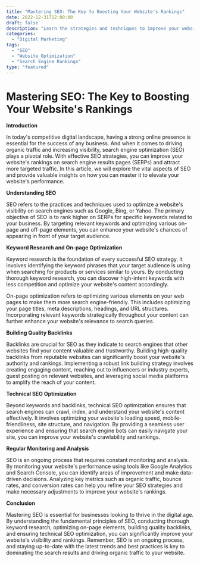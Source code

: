 ```yaml
---
title: "Mastering SEO: The Key to Boosting Your Website's Rankings"
date: 2022-12-31T12:00:00
draft: false
description: "Learn the strategies and techniques to improve your website's search engine optimization and elevate its rankings."
categories:
  - "Digital Marketing"
tags:
  - "SEO"
  - "Website Optimization"
  - "Search Engine Rankings"
type: "featured"
---
```


# Mastering SEO: The Key to Boosting Your Website's Rankings

**Introduction**

In today's competitive digital landscape, having a strong online presence is essential for the success of any business. And when it comes to driving organic traffic and increasing visibility, search engine optimization (SEO) plays a pivotal role. With effective SEO strategies, you can improve your website's rankings on search engine results pages (SERPs) and attract more targeted traffic. In this article, we will explore the vital aspects of SEO and provide valuable insights on how you can master it to elevate your website's performance.

**Understanding SEO**

SEO refers to the practices and techniques used to optimize a website's visibility on search engines such as Google, Bing, or Yahoo. The primary objective of SEO is to rank higher on SERPs for specific keywords related to your business. By targeting relevant keywords and optimizing various on-page and off-page elements, you can enhance your website's chances of appearing in front of your target audience.

**Keyword Research and On-page Optimization**

Keyword research is the foundation of every successful SEO strategy. It involves identifying the keyword phrases that your target audience is using when searching for products or services similar to yours. By conducting thorough keyword research, you can discover high-intent keywords with less competition and optimize your website's content accordingly.

On-page optimization refers to optimizing various elements on your web pages to make them more search engine-friendly. This includes optimizing your page titles, meta descriptions, headings, and URL structures. Incorporating relevant keywords strategically throughout your content can further enhance your website's relevance to search queries.

**Building Quality Backlinks**

Backlinks are crucial for SEO as they indicate to search engines that other websites find your content valuable and trustworthy. Building high-quality backlinks from reputable websites can significantly boost your website's authority and rankings. Implementing a robust link building strategy involves creating engaging content, reaching out to influencers or industry experts, guest posting on relevant websites, and leveraging social media platforms to amplify the reach of your content.

**Technical SEO Optimization**

Beyond keywords and backlinks, technical SEO optimization ensures that search engines can crawl, index, and understand your website's content effectively. It involves optimizing your website's loading speed, mobile-friendliness, site structure, and navigation. By providing a seamless user experience and ensuring that search engine bots can easily navigate your site, you can improve your website's crawlability and rankings.

**Regular Monitoring and Analysis**

SEO is an ongoing process that requires constant monitoring and analysis. By monitoring your website's performance using tools like Google Analytics and Search Console, you can identify areas of improvement and make data-driven decisions. Analyzing key metrics such as organic traffic, bounce rates, and conversion rates can help you refine your SEO strategies and make necessary adjustments to improve your website's rankings.

**Conclusion**

Mastering SEO is essential for businesses looking to thrive in the digital age. By understanding the fundamental principles of SEO, conducting thorough keyword research, optimizing on-page elements, building quality backlinks, and ensuring technical SEO optimization, you can significantly improve your website's visibility and rankings. Remember, SEO is an ongoing process, and staying up-to-date with the latest trends and best practices is key to dominating the search results and driving organic traffic to your website.
